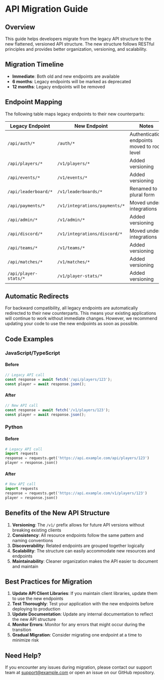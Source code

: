 # API Migration Guide

## Overview

This guide helps developers migrate from the legacy API structure to the new flattened, versioned API structure. The new structure follows RESTful principles and provides better organization, versioning, and scalability.

## Migration Timeline

- **Immediate**: Both old and new endpoints are available
- **6 months**: Legacy endpoints will be marked as deprecated
- **12 months**: Legacy endpoints will be removed

## Endpoint Mapping

The following table maps legacy endpoints to their new counterparts:

| Legacy Endpoint | New Endpoint | Notes |
|----------------|--------------|-------|
| `/api/auth/*` | `/auth/*` | Authentication endpoints moved to root level |
| `/api/players/*` | `/v1/players/*` | Added versioning |
| `/api/events/*` | `/v1/events/*` | Added versioning |
| `/api/leaderboard/*` | `/v1/leaderboards/*` | Renamed to plural form |
| `/api/payments/*` | `/v1/integrations/payments/*` | Moved under integrations |
| `/api/admin/*` | `/v1/admin/*` | Added versioning |
| `/api/discord/*` | `/v1/integrations/discord/*` | Moved under integrations |
| `/api/teams/*` | `/v1/teams/*` | Added versioning |
| `/api/matches/*` | `/v1/matches/*` | Added versioning |
| `/api/player-stats/*` | `/v1/player-stats/*` | Added versioning |

## Automatic Redirects

For backward compatibility, all legacy endpoints are automatically redirected to their new counterparts. This means your existing applications will continue to work without immediate changes. However, we recommend updating your code to use the new endpoints as soon as possible.

## Code Examples

### JavaScript/TypeScript

#### Before

```javascript
// Legacy API call
const response = await fetch('/api/players/123');
const player = await response.json();
```

#### After

```javascript
// New API call
const response = await fetch('/v1/players/123');
const player = await response.json();
```

### Python

#### Before

```python
# Legacy API call
import requests
response = requests.get('https://api.example.com/api/players/123')
player = response.json()
```

#### After

```python
# New API call
import requests
response = requests.get('https://api.example.com/v1/players/123')
player = response.json()
```

## Benefits of the New API Structure

1. **Versioning**: The `/v1/` prefix allows for future API versions without breaking existing clients
2. **Consistency**: All resource endpoints follow the same pattern and naming conventions
3. **Discoverability**: Related endpoints are grouped together logically
4. **Scalability**: The structure can easily accommodate new resources and endpoints
5. **Maintainability**: Cleaner organization makes the API easier to document and maintain

## Best Practices for Migration

1. **Update API Client Libraries**: If you maintain client libraries, update them to use the new endpoints
2. **Test Thoroughly**: Test your application with the new endpoints before deploying to production
3. **Update Documentation**: Update any internal documentation to reflect the new API structure
4. **Monitor Errors**: Monitor for any errors that might occur during the transition
5. **Gradual Migration**: Consider migrating one endpoint at a time to minimize risk

## Need Help?

If you encounter any issues during migration, please contact our support team at <support@example.com> or open an issue on our GitHub repository.
